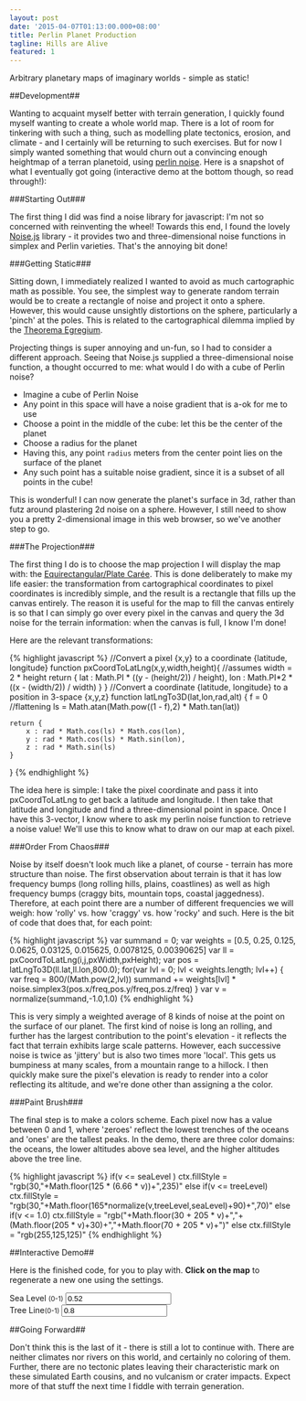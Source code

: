 ```yaml
---
layout: post
date: '2015-04-07T01:13:00.000+08:00'
title: Perlin Planet Production
tagline: Hills are Alive
featured: 1
---
```


Arbitrary planetary maps of imaginary worlds - simple as static!

##Development##

Wanting to acquaint myself better with terrain generation, I quickly found myself wanting to create a whole world map. There is a lot of room for tinkering with such a thing, such as modelling plate tectonics, erosion, and climate - and I certainly will be returning to such exercises. But for now I simply wanted something that would churn out a convincing enough heightmap of a terran planetoid, using [perlin noise](http://en.wikipedia.org/wiki/Perlin_Noise). Here is a snapshot of what I eventually got going (interactive demo at the bottom though, so read through!):

<canvas id="snapshot" width="600" height="300"></canvas>

###Starting Out###

The first thing I did was find a noise library for javascript: I'm not so concerned with reinventing the wheel! Towards this end, I found the lovely [Noise.js](https://github.com/josephg/noisejs) library - it provides two and three-dimensional noise functions in simplex and Perlin varieties. That's the annoying bit done!

###Getting Static###

Sitting down, I immediately realized I wanted to avoid as much cartographic math as possible. You see, the simplest way to generate random terrain would be to create a rectangle of noise and project it onto a sphere. However, this would cause unsightly distortions on the sphere, particularly a 'pinch' at the poles. This is related to the cartographical dilemma implied by the [Theorema Egregium](http://en.wikipedia.org/wiki/Theorema_Egregium).

Projecting things is super annoying and un-fun, so I had to consider a different approach. Seeing that Noise.js supplied a three-dimensional noise function, a thought occurred to me: what would I do with a cube of Perlin noise?

- Imagine a cube of Perlin Noise
- Any point in this space will have a noise gradient that is a-ok for me to use
- Choose a point in the middle of the cube: let this be the center of the planet
- Choose a radius for the planet
- Having this, any point `radius` meters from the center point lies on the surface of the planet
- Any such point has a suitable noise gradient, since it is a subset of all points in the cube!

This is wonderful! I can now generate the planet's surface in 3d, rather than futz around plastering 2d noise on a sphere. However, I still need to show you a pretty 2-dimensional image in this web browser, so we've another step to go.

###The Projection###

The first thing I do is to choose the map projection I will display the map with: the [Equirectangular/Plate Carée](http://en.wikipedia.org/wiki/Equirectangular_projection). This is done deliberately to make my life easier: the transformation from cartographical coordinates to pixel coordinates is incredibly simple, and the result is a rectangle that fills up the canvas entirely. The reason it is useful for the map to fill the canvas entirely is so that I can simply go over every pixel in the canvas and query the 3d noise for the terrain information: when the canvas is full, I know I'm done!

Here are the relevant transformations:

{% highlight javascript %}
//Convert a pixel {x,y} to a coordinate {latitude, longitude}
function pxCoordToLatLng(x,y,width,height){
	//assumes width = 2 * height
	return {
		lat : Math.PI * ((y - (height/2)) / height),
		lon : Math.PI*2 * ((x - (width/2)) / width)
	}
}
//Convert a coordinate {latitude, longitude} to a position in 3-space {x,y,z}
function latLngTo3D(lat,lon,rad,alt)
{
	f  = 0 //flattening
	ls = Math.atan(Math.pow((1 - f),2) * Math.tan(lat))

	return {
		x : rad * Math.cos(ls) * Math.cos(lon),
		y : rad * Math.cos(ls) * Math.sin(lon),
		z : rad * Math.sin(ls)
	}
}
{% endhighlight %}

The idea here is simple: I take the pixel coordinate and pass it into pxCoordToLatLng to get back a latitude and longitude. I then take that latitude and longitude and find a three-dimensional point in space. Once I have this 3-vector, I know where to ask my perlin noise function to retrieve a noise value! We'll use this to know what to draw on our map at each pixel.

###Order From Chaos###

Noise by itself doesn't look much like a planet, of course - terrain has more structure than noise. The first observation about terrain is that it has low frequency bumps (long rolling hills, plains, coastlines) as well as high frequency bumps (craggy bits, mountain tops, coastal jaggedness). Therefore, at each point there are a number of different frequencies we will weigh: how 'rolly' vs. how 'craggy' vs. how 'rocky' and such. Here is the bit of code that does that, for each point:

{% highlight javascript %}
	var summand = 0;
	var weights = [0.5, 0.25, 0.125, 0.0625, 0.03125, 0.015625, 0.0078125, 0.00390625]
	var ll = pxCoordToLatLng(i,j,pxWidth,pxHeight);
	var pos = latLngTo3D(ll.lat,ll.lon,800.0);
	for(var lvl = 0; lvl < weights.length; lvl++)
	{
		var freq = 800/(Math.pow(2,lvl))
		summand += weights[lvl] * noise.simplex3(pos.x/freq,pos.y/freq,pos.z/freq)
	}
	var v = normalize(summand,-1.0,1.0)
{% endhighlight %}

This is very simply a weighted average of 8 kinds of noise at the point on the surface of our planet. The first kind of noise is long an rolling, and further has the largest contribution to the point's elevation - it reflects the fact that terrain exhibits large scale patterns. However, each successive noise is twice as 'jittery' but is also two times more 'local'. This gets us bumpiness at many scales, from a mountain range to a hillock. I then quickly make sure the pixel's elevation is ready to render into a color reflecting its altitude, and we're done other than assigning a the color.

###Paint Brush###

The final step is to make a colors scheme. Each pixel now has a value between 0 and 1, where 'zeroes' reflect the lowest trenches of the oceans and 'ones' are the tallest peaks. In the demo, there are three color domains: the oceans, the lower altitudes above sea level, and the higher altitudes above the tree line.

{% highlight javascript %}
	if(v <= seaLevel )
		ctx.fillStyle = "rgb(30,"+Math.floor(125 * (6.66 * v))+",235)"
	else if(v <= treeLevel)
		ctx.fillStyle = "rgb(30,"+Math.floor(165*normalize(v,treeLevel,seaLevel)+90)+",70)"
	else if(v <= 1.0)
		ctx.fillStyle = "rgb("+Math.floor(30 + 205 * v)+","+(Math.floor(205 * v)+30)+","+Math.floor(70 + 205 * v)+")"
	else
		ctx.fillStyle = "rgb(255,125,125)"
{% endhighlight %}

##Interactive Demo##

Here is the finished code, for you to play with. **Click on the map** to regenerate a new one using the settings.

<div class="row">
	<div class="col-md-10">
		<canvas id="display" width="500" height="250" onClick="run()"></canvas>
	</div>
	<div class="col-md-2">
		<div class="input-group">
			<span class="input-group-addon" id="seaLvlLabel">Sea Level <small>(0-1)</small></span>
			<input type="number" id="seaLvlINP" value="0.52"></input>
		</div>
		<div class="input-group">
			<span class="input-group-addon" id="treeLvlLabel">Tree Line<small>(0-1)</small></span>
			<input type="number" id="treeLvlINP" value="0.8"></input>
		</div>
	</div>
</div>

##Going Forward##

Don't think this is the last of it - there is still a lot to continue with. There are neither climates nor rivers on this world, and certainly no coloring of them. Further, there are no tectonic plates leaving their characteristic mark on these simulated Earth cousins, and no vulcanism or crater impacts. Expect more of that stuff the next time I fiddle with terrain generation.

<script>
	function run(){
		displayNoise('display',{width:500,height:250});
	}
	function displayNoise(canvas, map){
		var pxWidth = map.width;
		var pxHeight = map.height
		var canvas = document.getElementById(canvas);
		var seaVAL = parseFloat(document.getElementById("seaLvlINP").value)
		seaVAL = seaVAL !== undefined && seaVAL >= 0 && seaVAL <= 1.0 ? seaVAL : undefined
		var treeVAL = parseFloat(document.getElementById("treeLvlINP").value)
		treeVAL = treeVAL !== undefined && treeVAL >= 0 && treeVAL <= 1.0 ? treeVAL : undefined
		var ctx = canvas.getContext("2d");
		noise.seed(Math.random());
		ctx.fillStyle="rgba(128,128,128,255)" 
		ctx.fillRect(0,0,pxWidth,pxHeight);
		for(var i = 0; i < pxWidth; i ++)
		{
			for(var j = 0; j < pxHeight; j++)
			{
				var summand = 0;
				var weights = [0.5, 0.25, 0.125, 0.0625, 0.03125, 0.015625, 0.0078125, 0.00390625]
				var ll = pxCoordToLatLng(i,j,pxWidth,pxHeight);
				var pos = latLngTo3D(ll.lat,ll.lon,800.0);
				for(var lvl = 0; lvl < weights.length; lvl++)
				{
					var freq = 800/(Math.pow(2,lvl))
					summand += weights[lvl] * noise.simplex3(pos.x/freq,pos.y/freq,pos.z/freq)
				}
				var v = normalize(summand,-1.0,1.0)

				var seaLevel = seaVAL || 0.52;
				var treeLevel = treeVAL || 0.8;

				if(v <= seaLevel )
					ctx.fillStyle = "rgb(30,"+Math.floor(125 * (6.66 * v))+",235)"
				else if(v <= treeLevel)
					ctx.fillStyle = "rgb(30,"+Math.floor(165*normalize(v,treeLevel,seaLevel)+90)+",70)"
				else if(v <= 1.0)
					ctx.fillStyle = "rgb("+Math.floor(30 + 205 * v)+","+(Math.floor(205 * v)+30)+","+Math.floor(70 + 205 * v)+")"
				else
					ctx.fillStyle = "rgb(255,125,125)"

				ctx.fillRect(i,j,1,1);
			}
		}
	}
	function pxCoordToLatLng(x,y,width,height){
		//assumes width = 2 * height
		return {
			lat : Math.PI * ((y - (height/2)) / height),
			lon : Math.PI*2 * ((x - (width/2)) / width)
		}
	}
	function latLngTo3D(lat,lon,rad,alt)
	{
	    f  = 0 //flattening
		ls = Math.atan(Math.pow((1 - f),2) * Math.tan(lat))

		return {
			x : rad * Math.cos(ls) * Math.cos(lon),
			y : rad * Math.cos(ls) * Math.sin(lon),
			z : rad * Math.sin(ls)
		}
	}
	function normalize(val,max,min)
	{
		var range = max - min;
		return (val - min)/range
	}
/*
 * A speed-improved perlin and simplex noise algorithms for 2D.
 *
 * Based on example code by Stefan Gustavson (stegu@itn.liu.se).
 * Optimisations by Peter Eastman (peastman@drizzle.stanford.edu).
 * Better rank ordering method by Stefan Gustavson in 2012.
 * Converted to Javascript by Joseph Gentle.
 *
 * Version 2012-03-09
 *
 * This code was placed in the public domain by its original author,
 * Stefan Gustavson. You may use it as you see fit, but
 * attribution is appreciated.
 *
 */

(function(global){
  var module = global.noise = {};

  function Grad(x, y, z) {
    this.x = x; this.y = y; this.z = z;
  }
  
  Grad.prototype.dot2 = function(x, y) {
    return this.x*x + this.y*y;
  };

  Grad.prototype.dot3 = function(x, y, z) {
    return this.x*x + this.y*y + this.z*z;
  };

  var grad3 = [new Grad(1,1,0),new Grad(-1,1,0),new Grad(1,-1,0),new Grad(-1,-1,0),
               new Grad(1,0,1),new Grad(-1,0,1),new Grad(1,0,-1),new Grad(-1,0,-1),
               new Grad(0,1,1),new Grad(0,-1,1),new Grad(0,1,-1),new Grad(0,-1,-1)];

  var p = [151,160,137,91,90,15,
  131,13,201,95,96,53,194,233,7,225,140,36,103,30,69,142,8,99,37,240,21,10,23,
  190, 6,148,247,120,234,75,0,26,197,62,94,252,219,203,117,35,11,32,57,177,33,
  88,237,149,56,87,174,20,125,136,171,168, 68,175,74,165,71,134,139,48,27,166,
  77,146,158,231,83,111,229,122,60,211,133,230,220,105,92,41,55,46,245,40,244,
  102,143,54, 65,25,63,161, 1,216,80,73,209,76,132,187,208, 89,18,169,200,196,
  135,130,116,188,159,86,164,100,109,198,173,186, 3,64,52,217,226,250,124,123,
  5,202,38,147,118,126,255,82,85,212,207,206,59,227,47,16,58,17,182,189,28,42,
  223,183,170,213,119,248,152, 2,44,154,163, 70,221,153,101,155,167, 43,172,9,
  129,22,39,253, 19,98,108,110,79,113,224,232,178,185, 112,104,218,246,97,228,
  251,34,242,193,238,210,144,12,191,179,162,241, 81,51,145,235,249,14,239,107,
  49,192,214, 31,181,199,106,157,184, 84,204,176,115,121,50,45,127, 4,150,254,
  138,236,205,93,222,114,67,29,24,72,243,141,128,195,78,66,215,61,156,180];
  // To remove the need for index wrapping, double the permutation table length
  var perm = new Array(512);
  var gradP = new Array(512);

  // This isn't a very good seeding function, but it works ok. It supports 2^16
  // different seed values. Write something better if you need more seeds.
  module.seed = function(seed) {
    if(seed > 0 && seed < 1) {
      // Scale the seed out
      seed *= 65536;
    }

    seed = Math.floor(seed);
    if(seed < 256) {
      seed |= seed << 8;
    }

    for(var i = 0; i < 256; i++) {
      var v;
      if (i & 1) {
        v = p[i] ^ (seed & 255);
      } else {
        v = p[i] ^ ((seed>>8) & 255);
      }

      perm[i] = perm[i + 256] = v;
      gradP[i] = gradP[i + 256] = grad3[v % 12];
    }
  };

  module.seed(0);

  /*
  for(var i=0; i<256; i++) {
    perm[i] = perm[i + 256] = p[i];
    gradP[i] = gradP[i + 256] = grad3[perm[i] % 12];
  }*/

  // Skewing and unskewing factors for 2, 3, and 4 dimensions
  var F2 = 0.5*(Math.sqrt(3)-1);
  var G2 = (3-Math.sqrt(3))/6;

  var F3 = 1/3;
  var G3 = 1/6;

  // 2D simplex noise
  module.simplex2 = function(xin, yin) {
    var n0, n1, n2; // Noise contributions from the three corners
    // Skew the input space to determine which simplex cell we're in
    var s = (xin+yin)*F2; // Hairy factor for 2D
    var i = Math.floor(xin+s);
    var j = Math.floor(yin+s);
    var t = (i+j)*G2;
    var x0 = xin-i+t; // The x,y distances from the cell origin, unskewed.
    var y0 = yin-j+t;
    // For the 2D case, the simplex shape is an equilateral triangle.
    // Determine which simplex we are in.
    var i1, j1; // Offsets for second (middle) corner of simplex in (i,j) coords
    if(x0>y0) { // lower triangle, XY order: (0,0)->(1,0)->(1,1)
      i1=1; j1=0;
    } else {    // upper triangle, YX order: (0,0)->(0,1)->(1,1)
      i1=0; j1=1;
    }
    // A step of (1,0) in (i,j) means a step of (1-c,-c) in (x,y), and
    // a step of (0,1) in (i,j) means a step of (-c,1-c) in (x,y), where
    // c = (3-sqrt(3))/6
    var x1 = x0 - i1 + G2; // Offsets for middle corner in (x,y) unskewed coords
    var y1 = y0 - j1 + G2;
    var x2 = x0 - 1 + 2 * G2; // Offsets for last corner in (x,y) unskewed coords
    var y2 = y0 - 1 + 2 * G2;
    // Work out the hashed gradient indices of the three simplex corners
    i &= 255;
    j &= 255;
    var gi0 = gradP[i+perm[j]];
    var gi1 = gradP[i+i1+perm[j+j1]];
    var gi2 = gradP[i+1+perm[j+1]];
    // Calculate the contribution from the three corners
    var t0 = 0.5 - x0*x0-y0*y0;
    if(t0<0) {
      n0 = 0;
    } else {
      t0 *= t0;
      n0 = t0 * t0 * gi0.dot2(x0, y0);  // (x,y) of grad3 used for 2D gradient
    }
    var t1 = 0.5 - x1*x1-y1*y1;
    if(t1<0) {
      n1 = 0;
    } else {
      t1 *= t1;
      n1 = t1 * t1 * gi1.dot2(x1, y1);
    }
    var t2 = 0.5 - x2*x2-y2*y2;
    if(t2<0) {
      n2 = 0;
    } else {
      t2 *= t2;
      n2 = t2 * t2 * gi2.dot2(x2, y2);
    }
    // Add contributions from each corner to get the final noise value.
    // The result is scaled to return values in the interval [-1,1].
    return 70 * (n0 + n1 + n2);
  };

  // 3D simplex noise
  module.simplex3 = function(xin, yin, zin) {
    var n0, n1, n2, n3; // Noise contributions from the four corners

    // Skew the input space to determine which simplex cell we're in
    var s = (xin+yin+zin)*F3; // Hairy factor for 2D
    var i = Math.floor(xin+s);
    var j = Math.floor(yin+s);
    var k = Math.floor(zin+s);

    var t = (i+j+k)*G3;
    var x0 = xin-i+t; // The x,y distances from the cell origin, unskewed.
    var y0 = yin-j+t;
    var z0 = zin-k+t;

    // For the 3D case, the simplex shape is a slightly irregular tetrahedron.
    // Determine which simplex we are in.
    var i1, j1, k1; // Offsets for second corner of simplex in (i,j,k) coords
    var i2, j2, k2; // Offsets for third corner of simplex in (i,j,k) coords
    if(x0 >= y0) {
      if(y0 >= z0)      { i1=1; j1=0; k1=0; i2=1; j2=1; k2=0; }
      else if(x0 >= z0) { i1=1; j1=0; k1=0; i2=1; j2=0; k2=1; }
      else              { i1=0; j1=0; k1=1; i2=1; j2=0; k2=1; }
    } else {
      if(y0 < z0)      { i1=0; j1=0; k1=1; i2=0; j2=1; k2=1; }
      else if(x0 < z0) { i1=0; j1=1; k1=0; i2=0; j2=1; k2=1; }
      else             { i1=0; j1=1; k1=0; i2=1; j2=1; k2=0; }
    }
    // A step of (1,0,0) in (i,j,k) means a step of (1-c,-c,-c) in (x,y,z),
    // a step of (0,1,0) in (i,j,k) means a step of (-c,1-c,-c) in (x,y,z), and
    // a step of (0,0,1) in (i,j,k) means a step of (-c,-c,1-c) in (x,y,z), where
    // c = 1/6.
    var x1 = x0 - i1 + G3; // Offsets for second corner
    var y1 = y0 - j1 + G3;
    var z1 = z0 - k1 + G3;

    var x2 = x0 - i2 + 2 * G3; // Offsets for third corner
    var y2 = y0 - j2 + 2 * G3;
    var z2 = z0 - k2 + 2 * G3;

    var x3 = x0 - 1 + 3 * G3; // Offsets for fourth corner
    var y3 = y0 - 1 + 3 * G3;
    var z3 = z0 - 1 + 3 * G3;

    // Work out the hashed gradient indices of the four simplex corners
    i &= 255;
    j &= 255;
    k &= 255;
    var gi0 = gradP[i+   perm[j+   perm[k   ]]];
    var gi1 = gradP[i+i1+perm[j+j1+perm[k+k1]]];
    var gi2 = gradP[i+i2+perm[j+j2+perm[k+k2]]];
    var gi3 = gradP[i+ 1+perm[j+ 1+perm[k+ 1]]];

    // Calculate the contribution from the four corners
    var t0 = 0.6 - x0*x0 - y0*y0 - z0*z0;
    if(t0<0) {
      n0 = 0;
    } else {
      t0 *= t0;
      n0 = t0 * t0 * gi0.dot3(x0, y0, z0);  // (x,y) of grad3 used for 2D gradient
    }
    var t1 = 0.6 - x1*x1 - y1*y1 - z1*z1;
    if(t1<0) {
      n1 = 0;
    } else {
      t1 *= t1;
      n1 = t1 * t1 * gi1.dot3(x1, y1, z1);
    }
    var t2 = 0.6 - x2*x2 - y2*y2 - z2*z2;
    if(t2<0) {
      n2 = 0;
    } else {
      t2 *= t2;
      n2 = t2 * t2 * gi2.dot3(x2, y2, z2);
    }
    var t3 = 0.6 - x3*x3 - y3*y3 - z3*z3;
    if(t3<0) {
      n3 = 0;
    } else {
      t3 *= t3;
      n3 = t3 * t3 * gi3.dot3(x3, y3, z3);
    }
    // Add contributions from each corner to get the final noise value.
    // The result is scaled to return values in the interval [-1,1].
    return 32 * (n0 + n1 + n2 + n3);

  };

  // ##### Perlin noise stuff

  function fade(t) {
    return t*t*t*(t*(t*6-15)+10);
  }

  function lerp(a, b, t) {
    return (1-t)*a + t*b;
  }

  // 2D Perlin Noise
  module.perlin2 = function(x, y) {
    // Find unit grid cell containing point
    var X = Math.floor(x), Y = Math.floor(y);
    // Get relative xy coordinates of point within that cell
    x = x - X; y = y - Y;
    // Wrap the integer cells at 255 (smaller integer period can be introduced here)
    X = X & 255; Y = Y & 255;

    // Calculate noise contributions from each of the four corners
    var n00 = gradP[X+perm[Y]].dot2(x, y);
    var n01 = gradP[X+perm[Y+1]].dot2(x, y-1);
    var n10 = gradP[X+1+perm[Y]].dot2(x-1, y);
    var n11 = gradP[X+1+perm[Y+1]].dot2(x-1, y-1);

    // Compute the fade curve value for x
    var u = fade(x);

    // Interpolate the four results
    return lerp(
        lerp(n00, n10, u),
        lerp(n01, n11, u),
       fade(y));
  };

  // 3D Perlin Noise
  module.perlin3 = function(x, y, z) {
    // Find unit grid cell containing point
    var X = Math.floor(x), Y = Math.floor(y), Z = Math.floor(z);
    // Get relative xyz coordinates of point within that cell
    x = x - X; y = y - Y; z = z - Z;
    // Wrap the integer cells at 255 (smaller integer period can be introduced here)
    X = X & 255; Y = Y & 255; Z = Z & 255;

    // Calculate noise contributions from each of the eight corners
    var n000 = gradP[X+  perm[Y+  perm[Z  ]]].dot3(x,   y,     z);
    var n001 = gradP[X+  perm[Y+  perm[Z+1]]].dot3(x,   y,   z-1);
    var n010 = gradP[X+  perm[Y+1+perm[Z  ]]].dot3(x,   y-1,   z);
    var n011 = gradP[X+  perm[Y+1+perm[Z+1]]].dot3(x,   y-1, z-1);
    var n100 = gradP[X+1+perm[Y+  perm[Z  ]]].dot3(x-1,   y,   z);
    var n101 = gradP[X+1+perm[Y+  perm[Z+1]]].dot3(x-1,   y, z-1);
    var n110 = gradP[X+1+perm[Y+1+perm[Z  ]]].dot3(x-1, y-1,   z);
    var n111 = gradP[X+1+perm[Y+1+perm[Z+1]]].dot3(x-1, y-1, z-1);

    // Compute the fade curve value for x, y, z
    var u = fade(x);
    var v = fade(y);
    var w = fade(z);

    // Interpolate
    return lerp(
        lerp(
          lerp(n000, n100, u),
          lerp(n001, n101, u), w),
        lerp(
          lerp(n010, n110, u),
          lerp(n011, n111, u), w),
       v);
  };

})(this);
</script>
<script>
	displayNoise('snapshot',{width:600,height:300});
	run()
</script>